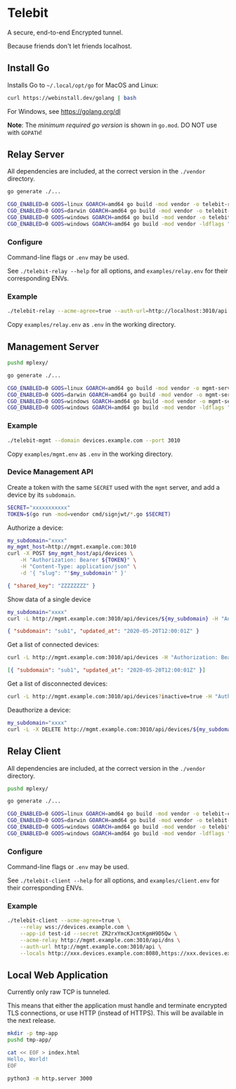 # Telebit

A secure, end-to-end Encrypted tunnel.

Because friends don't let friends localhost.

## Install Go

Installs Go to `~/.local/opt/go` for MacOS and Linux:

```bash
curl https://webinstall.dev/golang | bash
```

For Windows, see https://golang.org/dl

**Note**: The _minimum required go version_ is shown in `go.mod`. DO NOT use with `GOPATH`!

## Relay Server

All dependencies are included, at the correct version in the `./vendor` directory.

```bash
go generate ./...

CGO_ENABLED=0 GOOS=linux GOARCH=amd64 go build -mod vendor -o telebit-relay-linux ./cmd/telebit-relay/*.go
CGO_ENABLED=0 GOOS=darwin GOARCH=amd64 go build -mod vendor -o telebit-relay-macos ./cmd/telebit-relay/*.go
CGO_ENABLED=0 GOOS=windows GOARCH=amd64 go build -mod vendor -o telebit-relay-windows-debug.exe ./cmd/telebit-relay/*.go
CGO_ENABLED=0 GOOS=windows GOARCH=amd64 go build -mod vendor -ldflags "-H windowsgui" -o telebit-relay-windows.exe ./cmd/telebit-relay/*.go
```

### Configure

Command-line flags or `.env` may be used.

See `./telebit-relay --help` for all options, and `examples/relay.env` for their corresponding ENVs.

### Example

```bash
./telebit-relay --acme-agree=true --auth-url=http://localhost:3010/api
```

Copy `examples/relay.env` as `.env` in the working directory.

## Management Server

```bash
pushd mplexy/

go generate ./...

CGO_ENABLED=0 GOOS=linux GOARCH=amd64 go build -mod vendor -o mgmt-server-linux ./cmd/mgmt/*.go
CGO_ENABLED=0 GOOS=darwin GOARCH=amd64 go build -mod vendor -o mgmt-server-macos ./cmd/mgmt/*.go
CGO_ENABLED=0 GOOS=windows GOARCH=amd64 go build -mod vendor -o mgmt-server-windows-debug.exe ./cmd/mgmt/*.go
CGO_ENABLED=0 GOOS=windows GOARCH=amd64 go build -mod vendor -ldflags "-H windowsgui" -o mgmt-server-windows.exe ./cmd/mgmt/*.go
```

### Example

```bash
./telebit-mgmt --domain devices.example.com --port 3010
```

Copy `examples/mgmt.env` as `.env` in the working directory.

### Device Management API

Create a token with the same `SECRET` used with the `mgmt` server,
and add a device by its `subdomain`.

```bash
SECRET="xxxxxxxxxxx"
TOKEN=$(go run -mod=vendor cmd/signjwt/*.go $SECRET)
```

Authorize a device:

```bash
my_subdomain="xxxx"
my_mgmt_host=http://mgmt.example.com:3010
curl -X POST $my_mgmt_host/api/devices \
    -H "Authorization: Bearer ${TOKEN}" \
    -H "Content-Type: application/json" \
    -d '{ "slug": "'$my_subdomain'" }'
```

```json
{ "shared_key": "ZZZZZZZZ" }
```

Show data of a single device

```bash
my_subdomain="xxxx"
curl -L http://mgmt.example.com:3010/api/devices/${my_subdomain} -H "Authorization: Bearer ${TOKEN}"
```

```json
{ "subdomain": "sub1", "updated_at": "2020-05-20T12:00:01Z" }
```

Get a list of connected devices:

```bash
curl -L http://mgmt.example.com:3010/api/devices -H "Authorization: Bearer ${TOKEN}"
```

```json
[{ "subdomain": "sub1", "updated_at": "2020-05-20T12:00:01Z" }]
```

Get a list of disconnected devices:

```bash
curl -L http://mgmt.example.com:3010/api/devices?inactive=true -H "Authorization: Bearer ${TOKEN}"
```

Deauthorize a device:

```bash
my_subdomain="xxxx"
curl -L -X DELETE http://mgmt.example.com:3010/api/devices/${my_subdomain} -H "Authorization: Bearer ${TOKEN}"
```

## Relay Client

All dependencies are included, at the correct version in the `./vendor` directory.

```bash
pushd mplexy/

go generate ./...

CGO_ENABLED=0 GOOS=linux GOARCH=amd64 go build -mod vendor -o telebit-client-linux ./cmd/telebit/*.go
CGO_ENABLED=0 GOOS=darwin GOARCH=amd64 go build -mod vendor -o telebit-client-macos ./cmd/telebit/*.go
CGO_ENABLED=0 GOOS=windows GOARCH=amd64 go build -mod vendor -o telebit-client-windows-debug.exe ./cmd/telebit/*.go
CGO_ENABLED=0 GOOS=windows GOARCH=amd64 go build -mod vendor -ldflags "-H windowsgui" -o telebit-client-windows.exe ./cmd/telebit/*.go
```

### Configure

Command-line flags or `.env` may be used.

See `./telebit-client --help` for all options, and `examples/client.env` for their corresponding ENVs.

### Example

```bash
./telebit-client --acme-agree=true \
    --relay wss://devices.example.com \
    --app-id test-id --secret ZR2rxYmcKJcmtKgmH9D5Qw \
    --acme-relay http://mgmt.example.com:3010/api/dns \
    --auth-url http://mgmt.example.com:3010/api \
    --locals http://xxx.devices.example.com:8080,https://xxx.devices.example.com:8080
```

## Local Web Application

Currently only raw TCP is tunneled.

This means that either the application must handle and terminate encrypted TLS connections, or use HTTP (instead of HTTPS).
This will be available in the next release.

```bash
mkdir -p tmp-app
pushd tmp-app/

cat << EOF > index.html
Hello, World!
EOF

python3 -m http.server 3000
```

